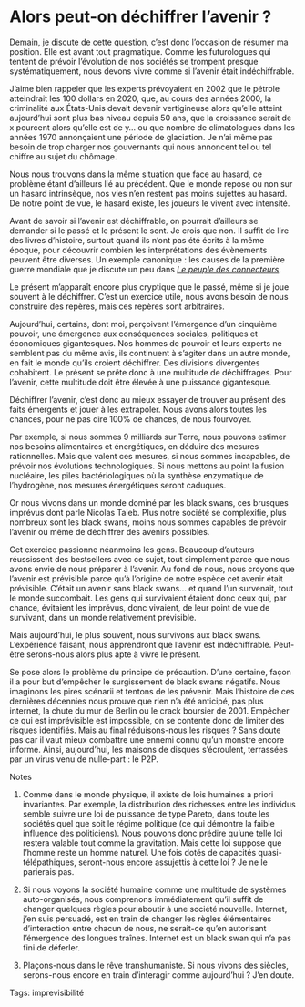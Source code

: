 # Alors peut-on déchiffrer l’avenir ?

[Demain, je discute de cette question](/2008/01/16/peut-on-dechiffrer-l%e2%80%99avenir/), c’est donc l’occasion de résumer ma position. Elle est avant tout pragmatique. Comme les futurologues qui tentent de prévoir l’évolution de nos sociétés se trompent presque systématiquement, nous devons vivre comme si l’avenir était indéchiffrable.

J’aime bien rappeler que les experts prévoyaient en 2002 que le pétrole atteindrait les 100 dollars en 2020, que, au cours des années 2000, la criminalité aux États-Unis devait devenir vertigineuse alors qu’elle atteint aujourd’hui sont plus bas niveau depuis 50 ans, que la croissance serait de x pourcent alors qu’elle est de y… ou que nombre de climatologues dans les années 1970 annonçaient une période de glaciation. Je n’ai même pas besoin de trop charger nos gouvernants qui nous annoncent tel ou tel chiffre au sujet du chômage.

Nous nous trouvons dans la même situation que face au hasard, ce problème étant d’ailleurs lié au précédent. Que le monde repose ou non sur un hasard intrinsèque, nos vies n’en restent pas moins sujettes au hasard. De notre point de vue, le hasard existe, les joueurs le vivent avec intensité.

Avant de savoir si l’avenir est déchiffrable, on pourrait d’ailleurs se demander si le passé et le présent le sont. Je crois que non. Il suffit de lire des livres d’histoire, surtout quand ils n’ont pas été écrits à la même époque, pour découvrir combien les interprétations des évènements peuvent être diverses. Un exemple canonique : les causes de la première guerre mondiale que je discute un peu dans *[Le peuple des connecteurs](/le-peuple-des-connecteurs/)*.

Le présent m’apparaît encore plus cryptique que le passé, même si je joue souvent à le déchiffrer. C’est un exercice utile, nous avons besoin de nous construire des repères, mais ces repères sont arbitraires.

Aujourd’hui, certains, dont moi, perçoivent l’émergence d’un cinquième pouvoir, une émergence aux conséquences sociales, politiques et économiques gigantesques. Nos hommes de pouvoir et leurs experts ne semblent pas du même avis, ils continuent à s’agiter dans un autre monde, en fait le monde qu’ils croient déchiffrer. Des divisions divergentes cohabitent. Le présent se prête donc à une multitude de déchiffrages. Pour l’avenir, cette multitude doit être élevée à une puissance gigantesque.

Déchiffrer l’avenir, c’est donc au mieux essayer de trouver au présent des faits émergents et jouer à les extrapoler. Nous avons alors toutes les chances, pour ne pas dire 100% de chances, de nous fourvoyer.

Par exemple, si nous sommes 9 milliards sur Terre, nous pouvons estimer nos besoins alimentaires et énergétiques, en déduire des mesures rationnelles. Mais que valent ces mesures, si nous sommes incapables, de prévoir nos évolutions technologiques. Si nous mettons au point la fusion nucléaire, les piles bactériologiques où la synthèse enzymatique de l’hydrogène, nos mesures énergétiques seront caduques.

Or nous vivons dans un monde dominé par les black swans, ces brusques imprévus dont parle Nicolas Taleb. Plus notre société se complexifie, plus nombreux sont les black swans, moins nous sommes capables de prévoir l’avenir ou même de déchiffrer des avenirs possibles.

Cet exercice passionne néanmoins les gens. Beaucoup d’auteurs réussissent des bestsellers avec ce sujet, tout simplement parce que nous avons envie de nous préparer à l’avenir. Au fond de nous, nous croyons que l’avenir est prévisible parce qu’à l’origine de notre espèce cet avenir était prévisible. C’était un avenir sans black swans… et quand l’un survenait, tout le monde succombait. Les gens qui survivaient étaient donc ceux qui, par chance, évitaient les imprévus, donc vivaient, de leur point de vue de survivant, dans un monde relativement prévisible.

Mais aujourd’hui, le plus souvent, nous survivons aux black swans. L’expérience faisant, nous apprendront que l’avenir est indéchiffrable. Peut-être serons-nous alors plus apte à vivre le présent.

Se pose alors le problème du principe de précaution. D’une certaine, façon il a pour but d’empêcher le surgissement de black swans négatifs. Nous imaginons les pires scénarii et tentons de les prévenir. Mais l’histoire de ces dernières décennies nous prouve que rien n’a été anticipé, pas plus internet, la chute du mur de Berlin ou le crack boursier de 2001. Empêcher ce qui est imprévisible est impossible, on se contente donc de limiter des risques identifiés. Mais au final réduisons-nous les risques ? Sans doute pas car il vaut mieux combattre une ennemi connu qu’un monstre encore informe. Ainsi, aujourd’hui, les maisons de disques s’écroulent, terrassées par un virus venu de nulle-part : le P2P.

Notes

1. Comme dans le monde physique, il existe de lois humaines a priori invariantes. Par exemple, la distribution des richesses entre les individus semble suivre une loi de puissance de type Pareto, dans toute les sociétés quel que soit le régime politique (ce qui démontre la faible influence des politiciens). Nous pouvons donc prédire qu’une telle loi restera valable tout comme la gravitation. Mais cette loi suppose que l’homme reste un homme naturel. Une fois dotés de capacités quasi-télépathiques, seront-nous encore assujettis à cette loi ? Je ne le parierais pas.

2. Si nous voyons la société humaine comme une multitude de systèmes auto-organisés, nous comprenons immédiatement qu’il suffit de changer quelques règles pour aboutir à une société nouvelle. Internet, j’en suis persuadé, est en train de changer les règles élémentaires d’interaction entre chacun de nous, ne serait-ce qu’en autorisant l’émergence des longues traînes. Internet est un black swan qui n’a pas fini de déferler.

3. Plaçons-nous dans le rêve transhumaniste. Si nous vivons des siècles, serons-nous encore en train d’interagir comme aujourd’hui ? J’en doute.

Tags: imprevisibilité